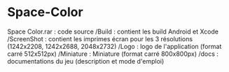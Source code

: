 # Space-Color

Space Color.rar : code source 
/Build : contient les build Android et Xcode
/ScreenShot : contient les imprimes écran pour les 3 résolutions (1242x2208, 1242x2688, 2048x2732) 
/Logo : logo de l'application  (format carré 512x512px)
/Miniature : Miniature (format carré 800x800px)
/docs : documentations du jeu (description et mode d'emploi)

